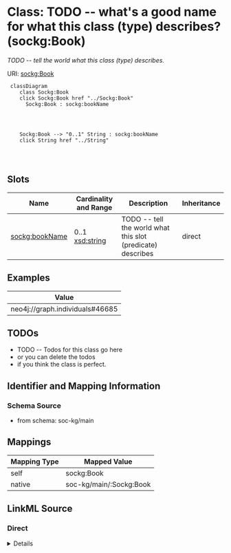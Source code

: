 

# Class: TODO -- what's a good name for what this class (type) describes? (sockg:Book)


_TODO -- tell the world what this class (type) describes._





URI: [sockg:Book](http://www.semanticweb.org/sockg/ontologies/2024/0/soil-carbon-ontology/Book)






```mermaid
 classDiagram
    class Sockg:Book
    click Sockg:Book href "../Sockg:Book"
      Sockg:Book : sockg:bookName
        
          
    
    
    Sockg:Book --> "0..1" String : sockg:bookName
    click String href "../String"

        
      
```




<!-- no inheritance hierarchy -->


## Slots

| Name | Cardinality and Range | Description | Inheritance |
| ---  | --- | --- | --- |
| [sockg:bookName](../slots/sockg:bookName.md) | 0..1 <br/> [xsd:string](http://www.w3.org/2001/XMLSchema#string) | TODO -- tell the world what this slot (predicate) describes | direct |










## Examples

| Value |
| --- |
| neo4j://graph.individuals#46685 |

## TODOs

* TODO -- Todos for this class go here
* or you can delete the todos
* if you think the class is perfect.

## Identifier and Mapping Information







### Schema Source


* from schema: soc-kg/main




## Mappings

| Mapping Type | Mapped Value |
| ---  | ---  |
| self | sockg:Book |
| native | soc-kg/main/:Sockg:Book |







## LinkML Source

<!-- TODO: investigate https://stackoverflow.com/questions/37606292/how-to-create-tabbed-code-blocks-in-mkdocs-or-sphinx -->

### Direct

<details>
```yaml
name: sockg:Book
description: TODO -- tell the world what this class (type) describes.
title: TODO -- what's a good name for what this class (type) describes?
todos:
- TODO -- Todos for this class go here
- or you can delete the todos
- if you think the class is perfect.
notes:
- There are 2 instances of this class.
examples:
- value: neo4j://graph.individuals#46685
from_schema: soc-kg/main
slots:
- sockg:bookName
class_uri: sockg:Book

```
</details>

### Induced

<details>
```yaml
name: sockg:Book
description: TODO -- tell the world what this class (type) describes.
title: TODO -- what's a good name for what this class (type) describes?
todos:
- TODO -- Todos for this class go here
- or you can delete the todos
- if you think the class is perfect.
notes:
- There are 2 instances of this class.
examples:
- value: neo4j://graph.individuals#46685
from_schema: soc-kg/main
attributes:
  sockg:bookName:
    name: sockg:bookName
    description: TODO -- tell the world what this slot (predicate) describes.
    todos:
    - TODO -- Todos for this slot go here
    - or you can delete the todos
    - if you think the class is perfect.
    comments:
    - 2 occurrences with subject type sockg:Book and object type string.
    examples:
    - value: neo4j://graph.individuals#46685 sockg:bookName Fractal Frontiers
    from_schema: soc-kg/main
    rank: 1000
    slot_uri: sockg:bookName
    alias: sockg:bookName
    owner: sockg:Book
    domain_of:
    - sockg:Book
    range: string
class_uri: sockg:Book

```
</details>